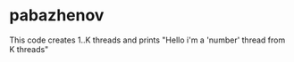 # pabazhenov
This code creates 1..K threads and prints "Hello i'm a 'number' thread from K threads"
